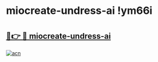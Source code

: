 # miocreate-undress-ai !ym66i

# <h2><a href="https://3aczqh.esa.edu.pl?title=miocreate-undress-ai&ref=ym66i">🔗👉 🔴 miocreate-undress-ai</a></h2>

[![acn](https://github.com/user-attachments/assets/0f9c940e-d8b0-45ae-aac7-cd30a18b3e1c)](https://3aczqh.esa.edu.pl?title=miocreate-undress-ai&ref=ym66i)

